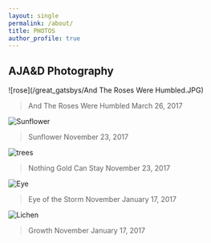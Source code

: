 ```yaml
---
layout: single
permalink: /about/
title: PHOTOS
author_profile: true
---
```

## AJA&D Photography
![rose](/great_gatsbys/And The Roses Were Humbled.JPG)
>And The Roses Were Humbled
>March 26, 2017


![Sunflower](/great_gatsbys/IMG_0670.JPG)
>Sunflower
>November 23, 2017


![trees](/great_gatsbys/IMG_0700-EFFECTS.jpg)
>Nothing Gold Can Stay
>November 23, 2017

![Eye](/great_gatsbys/IMG_1078.JPG)
>Eye of the Storm
>November January 17, 2017


![Lichen](/great_gatsbys/IMG_1082.JPG)
>Growth
>November January 17, 2017
